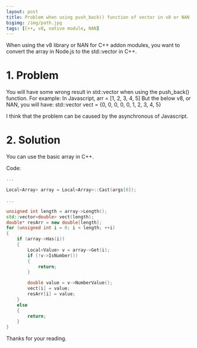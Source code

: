 ```yaml
---
layout: post
title: Problem when using push_back() function of vector in v8 or NAN
bigimg: /img/path.jpg
tags: [C++, v8, native module, NAN]
---
```



When using the v8 library or NAN for C++ addon modules, you want to convert the array in Node.js to the std::vector in C++. 

# 1. Problem
You will have some wrong result in std::vector when using the push_back() function. 
For example: 
In Javascript, arr = [1, 2, 3, 4, 5]
But the below v8, or NAN, you will have: std::vector<int> vect = {0, 0, 0, 0, 0, 1, 2, 3, 4, 5}

I think that the problem can be caused by the asynchronous of Javascript.

# 2. Solution
You can use the basic array in C++. 

Code: 

```C++
...

Local<Array> array = Local<Array>::Cast(args[0]);

...

unsigned int length = array->Length();
std::vector<double> vect(length);
double* resArr = new double[length];
for (unsigned int i = 0; i < length; ++i)
{
    if (array->Has(i))
    {
        Local<Value> v = array->Get(i);
        if (!v->IsNumber()) 
        {
            return;
        }

		double value = v->NumberValue();	
        vect[i] = value;
        resArr[i] = value;		
    }
	else
	{
		return;
	}
}

```

Thanks for your reading. 